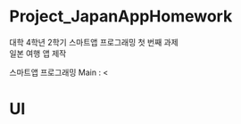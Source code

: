 # Project_JapanAppHomework

대학 4학년 2학기 스마트앱 프로그래밍 첫 번째 과제 <br>
일본 여행 앱 제작

스마트앱 프로그래밍 Main : <

# UI

